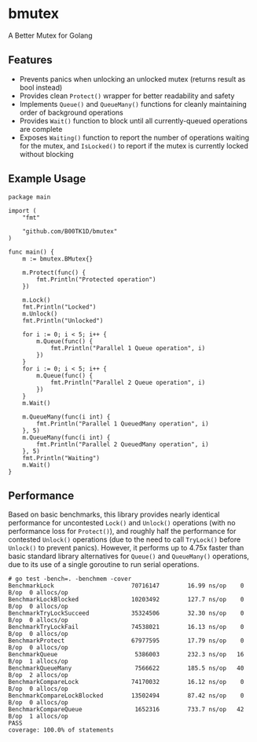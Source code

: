 # bmutex
A Better Mutex for Golang

## Features

* Prevents panics when unlocking an unlocked mutex (returns result as bool instead)
* Provides clean `Protect()` wrapper for better readability and safety
* Implements `Queue()` and `QueueMany()` functions for cleanly maintaining order of background operations
* Provides `Wait()` function to block until all currently-queued operations are complete
* Exposes `Waiting()` function to report the number of operations waiting for the mutex, and `IsLocked()` to report if the mutex is currently locked without blocking

## Example Usage

```golang
package main

import (
	"fmt"

	"github.com/B00TK1D/bmutex"
)

func main() {
	m := bmutex.BMutex{}

	m.Protect(func() {
		fmt.Println("Protected operation")
	})

	m.Lock()
	fmt.Println("Locked")
	m.Unlock()
	fmt.Println("Unlocked")

	for i := 0; i < 5; i++ {
		m.Queue(func() {
			fmt.Println("Parallel 1 Queue operation", i)
		})
	}
	for i := 0; i < 5; i++ {
		m.Queue(func() {
			fmt.Println("Parallel 2 Queue operation", i)
		})
	}
	m.Wait()

	m.QueueMany(func(i int) {
		fmt.Println("Parallel 1 QueuedMany operation", i)
	}, 5)
	m.QueueMany(func(i int) {
		fmt.Println("Parallel 2 QueuedMany operation", i)
	}, 5)
	fmt.Println("Waiting")
	m.Wait()
}
```

## Performance

Based on basic benchmarks, this library provides nearly identical performance for uncontested `Lock()` and `Unlock()` operations (with no performance loss for `Protect()`),
and roughly half the performance for contested `Unlock()` operations (due to the need to call `TryLock()` before `Unlock()` to prevent panics).
However, it performs up to 4.75x faster than basic standard library alternatives for `Queue()` and `QueueMany()` operations, due to its use of a single goroutine to run serial operations.


```
# go test -bench=. -benchmem -cover
BenchmarkLock                      70716147        16.99 ns/op    0 B/op  0 allocs/op
BenchmarkLockBlocked               10203492        127.7 ns/op    0 B/op  0 allocs/op
BenchmarkTryLockSucceed            35324506        32.30 ns/op    0 B/op  0 allocs/op
BenchmarkTryLockFail               74538021        16.13 ns/op    0 B/op  0 allocs/op
BenchmarkProtect                   67977595        17.79 ns/op    0 B/op  0 allocs/op
BenchmarkQueue                      5386003        232.3 ns/op   16 B/op  1 allocs/op
BenchmarkQueueMany                  7566622        185.5 ns/op   40 B/op  2 allocs/op
BenchmarkCompareLock               74170032        16.12 ns/op    0 B/op  0 allocs/op
BenchmarkCompareLockBlocked        13502494        87.42 ns/op    0 B/op  0 allocs/op
BenchmarkCompareQueue               1652316        733.7 ns/op   42 B/op  1 allocs/op
PASS
coverage: 100.0% of statements
```
